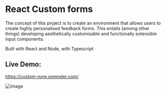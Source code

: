 # React Custom forms

The concept of this project is to create an environment that allows users to create highly personalised feedback forms. 
This entails (among other things) developing aesthetically customisable and functionally extensible input components.

Built with React and Node, with Typescript 
 
## Live Demo:
https://custom-nyre.onrender.com/

![image](https://i.imgur.com/wxIwYJ6.png)
